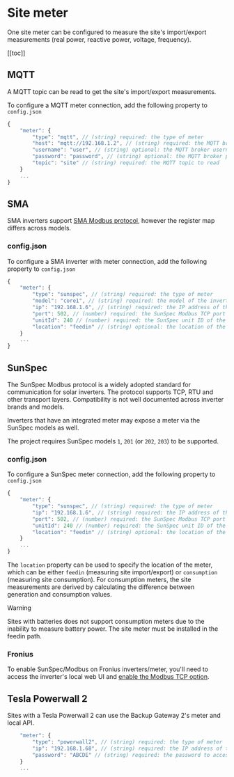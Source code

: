 # Site meter

One site meter can be configured to measure the site's import/export measurements (real power, reactive power, voltage, frequency).

[[toc]]

## MQTT

A MQTT topic can be read to get the site's import/export measurements.

To configure a MQTT meter connection, add the following property to `config.json`

```js
{
    "meter": {
        "type": "mqtt", // (string) required: the type of meter
        "host": "mqtt://192.168.1.2", // (string) required: the MQTT broker host
        "username": "user", // (string) optional: the MQTT broker username
        "password": "password", // (string) optional: the MQTT broker password
        "topic": "site" // (string) required: the MQTT topic to read
    }
    ...
}
```
## SMA

SMA inverters support [SMA Modbus protocol](https://www.sma.de/en/products/product-features-interfaces/modbus-protocol-interface), however the register map differs across models.

### config.json

To configure a SMA inverter with meter connection, add the following property to `config.json`

```js
{
    "meter": {
        "type": "sunspec", // (string) required: the type of meter
        "model": "core1", // (string) required: the model of the inverter
        "ip": "192.168.1.6", // (string) required: the IP address of the meter
        "port": 502, // (number) required: the SunSpec Modbus TCP port of the meter
        "unitId": 240 // (number) required: the SunSpec unit ID of the meter
        "location": "feedin" // (string) optional: the location of the meter (feedin or consumption)
    }
    ...
}
```

## SunSpec

The SunSpec Modbus protocol is a widely adopted standard for communication for solar inverters. The protocol supports TCP, RTU and other transport layers. Compatibility is not well documented across inverter brands and models. 

Inverters that have an integrated meter may expose a meter via the SunSpec models as well.

The project requires SunSpec models `1`, `201` (or `202`, `203`) to be supported.

### config.json

To configure a SunSpec meter connection, add the following property to `config.json`

```js
{
    "meter": {
        "type": "sunspec", // (string) required: the type of meter
        "ip": "192.168.1.6", // (string) required: the IP address of the meter
        "port": 502, // (number) required: the SunSpec Modbus TCP port of the meter
        "unitId": 240 // (number) required: the SunSpec unit ID of the meter
        "location": "feedin" // (string) optional: the location of the meter (feedin or consumption)
    }
    ...
}
```

The `location` property can be used to specify the location of the meter, which can be either `feedin` (measuring site import/export) or `consumption` (measuring site consumption). For consumption meters, the site measurements are derived by calculating the difference between generation and consumption values.

> [!WARNING]
> Sites with batteries does not support consumption meters due to the inability to measure battery power. The site meter must be installed in the feedin path.

### Fronius

To enable SunSpec/Modbus on Fronius inverters/meter, you'll need to access the inverter's local web UI and [enable the Modbus TCP option](https://github.com/longzheng/open-dynamic-export/wiki/Fronius-SunSpec-Modbus-configuration).

## Tesla Powerwall 2

Sites with a Tesla Powerwall 2 can use the Backup Gateway 2's meter and local API.

```js
    "meter": {
        "type": "powerwall2", // (string) required: the type of meter
        "ip": "192.168.1.68", // (string) required: the IP address of the Powerwall 2 Gateway
        "password": "ABCDE" // (string) required: the password to access the Powerwall 2 API (the last 5 characters of the password sticker)
    }
    ...
```